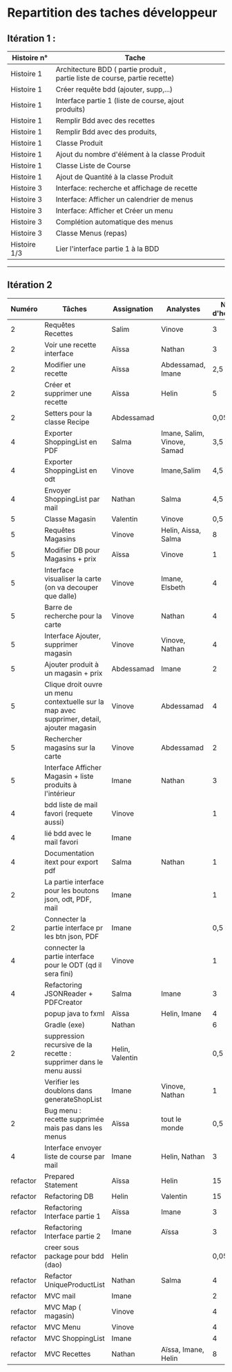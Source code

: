 # Repartition des taches développeur 


## Itération 1 :

| Histoire n°  | Tache                                                                             |     |
|--------------|-----------------------------------------------------------------------------------|-----|
| Histoire 1   | Architecture BDD ( partie produit , <br/> partie liste de course, partie recette) |     |
| Histoire 1   | Créer requête bdd (ajouter, supp,...)                                             |     |
| Histoire 1   | Interface partie 1 (liste de course, ajout produits)                              |     |
| Histoire 1   | Remplir Bdd avec des recettes                                                     |     |
| Histoire 1   | Remplir Bdd avec des produits,                                                    |     |
| Histoire 1   | Classe Produit                                                                    |     |
| Histoire 1   | Ajout du nombre d'élément à la classe Produit                                     |     |
| Histoire 1   | Classe Liste de Course   <br/>                                                    |     |
| Histoire 1   | Ajout de Quantité à la classe Produit                                             |     |
| Histoire 3   | Interface: recherche et affichage de recette                                      |     |
| Histoire 3   | Interface: Afficher un calendrier de menus                                        |     |
| Histoire 3   | Interface: Afficher et Créer un menu                                              |     |
| Histoire 3   | Complétion automatique des menus                                                  |     |
| Histoire 3   | Classe Menus (repas)                                                              |     |
| Histoire 1/3 | Lier l'interface partie 1 à la BDD                                                |     |
----------------------
## Itération 2
| Numéro   | Tâches                                                                                     | Assignation     | Analystes                   | Nb d'heure |
| -------- | ------------------------------------------------------------------------------------------ | --------------- | --------------------------- | ---------- |
| 2        | Requêtes Recettes                                                                          | Salim           | Vinove                      | 3          |
| 2        | Voir une recette interface                                                                 | Aïssa           | Nathan                      | 3          |
| 2        | Modifier une recette                                                                       | Aïssa           | Abdessamad, Imane           | 2,5        |
| 2        | Créer et supprimer une recette                                                             | Aïssa           | Helin                       | 5          |
| 2        | Setters pour la classe Recipe                                                              | Abdessamad      |                             | 0,05       |
| 4        | Exporter ShoppingList en PDF                                                               | Salma           | Imane, Salim, Vinove, Samad | 3,5        |
| 4        | Exporter ShoppingList en odt                                                               | Vinove          | Imane,Salim                 | 4,5        |
| 4        | Envoyer ShoppingList par mail                                                              | Nathan          | Salma                       | 4,5        |
| 5        | Classe Magasin                                                                             | Valentin        | Vinove                      | 0,5        |
| 5        | Requêtes Magasins                                                                          | Vinove          | Helin, Aissa, Salma         | 8          |
| 5        | Modifier DB pour Magasins + prix                                                           | Aïssa           | Vinove                      | 1          |
| 5        | Interface visualiser la carte (on va decouper que dalle)                                   | Vinove          | Imane, Elsbeth              | 4          |
| 5        | Barre de recherche pour la carte                                                           | Vinove          | Nathan                      | 4          |
| 5        | Interface Ajouter, supprimer magasin                                                       | Vinove          | Vinove, Nathan              | 4          |
| 5        | Ajouter produit à un magasin + prix                                                        | Abdessamad      | Imane                       | 2          |
| 5        | Clique droit ouvre un menu contextuelle sur la map avec supprimer, detail, ajouter magasin | Vinove          | Abdessamad                  | 4          |
| 5        | Rechercher magasins sur la carte                                                           | Vinove          | Abdessamad                  | 2          |
| 5        | Interface Afficher Magasin + liste produits à l'intérieur                                  | Imane           | Nathan                      | 3          |
| 4        | bdd liste de mail favori (requete aussi)                                                   | Vinove          |                             | 1          |
| 4        | lié bdd avec le mail favori                                                                | Imane           |                             |            |
| 4        | Documentation itext pour export pdf                                                        | Salma           | Nathan                      | 1          |
| 2        | La partie interface pour les boutons json, odt, PDF, mail                                  | Imane           |                             | 1          |
| 2        | Connecter la partie interface pr les btn json, PDF                                         | Imane           |                             | 0,5        |
| 4        | connecter la partie interface pour le ODT (qd il sera fini)                                | Vinove          |                             | 1          |
| 4        | Refactoring JSONReader + PDFCreator                                                        | Salma           | Imane                       | 3          |
|          | popup java to fxml                                                                         | Aïssa           | Helin, Imane                | 4          |
|          | Gradle (exe)                                                                               | Nathan          |                             | 6          |
| 2        | suppression recursive de la recette : supprimer dans le menu aussi                         | Helin, Valentin |                             | 0,5        |
|          | Verifier les doublons dans generateShopList                                                | Imane           | Vinove, Nathan              | 1          |
| 2        | Bug menu : recette supprimée mais pas dans les menus                                       | Aïssa           | tout le monde               | 0,5        |
| 4        | Interface envoyer liste de course par mail                                                 | Imane           | Helin, Nathan               | 3          |
| refactor | Prepared Statement                                                                         | Aïssa           | Helin                       | 15         |
| refactor | Refactoring DB                                                                             | Helin           | Valentin                    | 15         |
| refactor | Refactoring Interface partie 1                                                             | Aïssa           | Imane                       | 3          |
| refactor | Refactoring Interface partie 2                                                             | Imane           | Aïssa                       | 3          |
| refactor | creer sous package pour bdd (dao)                                                          | Helin           |                             | 0,05       |
| refactor | Refactor UniqueProductList                                                                 | Nathan          | Salma                       | 4          |
| refactor | MVC mail                                                                                   | Imane           |                             | 2          |
| refactor | MVC Map ( magasin)                                                                         | Vinove          |                             | 4          |
| refactor | MVC Menu                                                                                   | Vinove          |                             | 4          |
| refactor | MVC ShoppingList                                                                           | Imane           |                             | 4          |
| refactor | MVC Recettes                                                                               | Nathan          | Aïssa, Imane, Helin         | 8          |